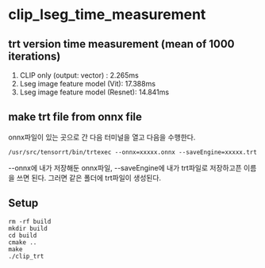 # clip_lseg_time_measurement

## trt version time measurement (mean of 1000 iterations)

1. CLIP only (output: vector) : 2.265ms
2. Lseg image feature model (Vit): 17.388ms
3. Lseg image feature model (Resnet): 14.841ms

## make trt file from onnx file
onnx파일이 있는 곳으로 간 다음 터미널을 열고 다음을 수행한다.
```
/usr/src/tensorrt/bin/trtexec --onnx=xxxxx.onnx --saveEngine=xxxxx.trt
```
--onnx에 내가 저장해둔 onnx파일, --saveEngine에 내가 trt파일로 저장하고픈 이름을 쓰면 된다.
그러면 같은 폴더에 trt파일이 생성된다.


## Setup
```
rm -rf build
mkdir build
cd build
cmake ..
make
./clip_trt
```
